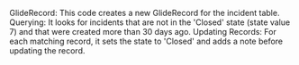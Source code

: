 GlideRecord: This code creates a new GlideRecord for the incident table.
Querying: It looks for incidents that are not in the 'Closed' state (state value 7) and that were created more than 30 days ago.
Updating Records: For each matching record, it sets the state to 'Closed' and adds a note before updating the record.
